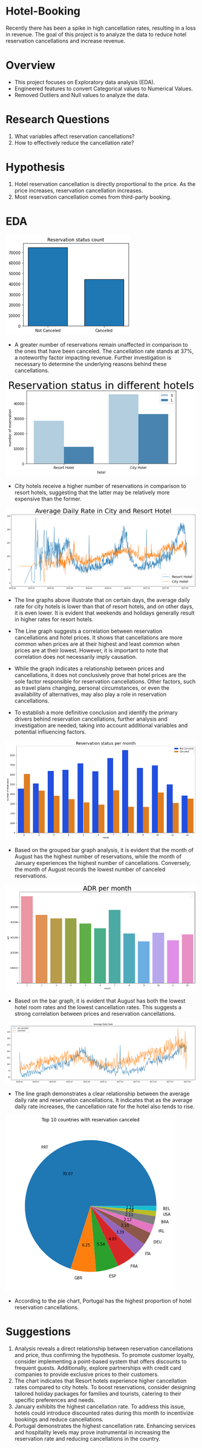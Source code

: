 # Hotel-Booking
Recently there has been a spike in high cancellation rates, resulting in a loss in revenue. The goal of this project is to analyze the data to reduce hotel reservation cancellations and increase revenue.

# Overview
* This project focuses on Exploratory data analysis (EDA).
* Engineered features to convert Categorical values to Numerical Values.
* Removed Outliers and Null values to analyze the data.

# Research Questions
1. What variables affect reservation cancellations?
2. How to effectively reduce the cancellation rate?
   
# Hypothesis
1. Hotel reservation cancellation is directly proportional to the price. As the price increases, reservation cancellation increases.
2. Most reservation cancellation comes from third-party booking.

# EDA

![alt text](https://github.com/Anupdavda/Hotel-Booking/blob/470ac63db146b4436331e8f15333e126e60c3818/graphs/1.png "Histogram of features")
* A greater number of reservations remain unaffected in comparison to the ones that have been canceled. The cancellation rate stands at 37%, a noteworthy factor impacting revenue. Further investigation is necessary to determine the underlying reasons behind these cancellations.
  
![alt text](https://github.com/Anupdavda/Hotel-Booking/blob/470ac63db146b4436331e8f15333e126e60c3818/graphs/2.png "Histogram of features")
* City hotels receive a higher number of reservations in comparison to resort hotels, suggesting that the latter may be relatively more expensive than the former.
  
![alt text](https://github.com/Anupdavda/Hotel-Booking/blob/470ac63db146b4436331e8f15333e126e60c3818/graphs/3.png "Box Plot Showing Outliers")
* The line graphs above illustrate that on certain days, the average daily rate for city hotels is lower than that of resort hotels, and on other days, it is even lower. It is evident that weekends and holidays generally result in higher rates for resort hotels.
* The Line graph suggests a correlation between reservation cancellations and hotel prices. It shows that cancellations are more common when prices are at their highest and least common when prices are at their lowest. However, it is important to note that correlation does not necessarily imply causation.

* While the graph indicates a relationship between prices and cancellations, it does not conclusively prove that hotel prices are the sole factor responsible for reservation cancellations. Other factors, such as travel plans changing, personal circumstances, or even the availability of alternatives, may also play a role in reservation cancellations.

* To establish a more definitive conclusion and identify the primary drivers behind reservation cancellations, further analysis and investigation are needed, taking into account additional variables and potential influencing factors.
  
![alt text](https://github.com/Anupdavda/Hotel-Booking/blob/470ac63db146b4436331e8f15333e126e60c3818/graphs/4.png "Correlation")
* Based on the grouped bar graph analysis, it is evident that the month of August has the highest number of reservations, while the month of January experiences the highest number of cancellations. Conversely, the month of August records the lowest number of canceled reservations.
  
![alt text](https://github.com/Anupdavda/Hotel-Booking/blob/470ac63db146b4436331e8f15333e126e60c3818/graphs/5.png "Histogram of features")
* Based on the bar graph, it is evident that August has both the lowest hotel room rates and the lowest cancellation rates. This suggests a strong correlation between prices and reservation cancellations.
  
![alt text](https://github.com/Anupdavda/Hotel-Booking/blob/470ac63db146b4436331e8f15333e126e60c3818/graphs/8.png "Correlation")
* The line graph demonstrates a clear relationship between the average daily rate and reservation cancellations. It indicates that as the average daily rate increases, the cancellation rate for the hotel also tends to rise.

![alt text](https://github.com/Anupdavda/Hotel-Booking/blob/470ac63db146b4436331e8f15333e126e60c3818/graphs/6.png "Histogram of features")
* According to the pie chart, Portugal has the highest proportion of hotel reservation cancellations.

# Suggestions
1. Analysis reveals a direct relationship between reservation cancellations and price, thus confirming the hypothesis. To promote customer loyalty, consider implementing a point-based system that offers discounts to frequent guests. Additionally, explore partnerships with credit card companies to provide exclusive prices to their customers.
2. The chart indicates that Resort hotels experience higher cancellation rates compared to city hotels. To boost reservations, consider designing tailored holiday packages for families and tourists, catering to their specific preferences and needs.
3. January exhibits the highest cancellation rate. To address this issue, hotels could introduce discounted rates during this month to incentivize bookings and reduce cancellations.
4. Portugal demonstrates the highest cancellation rate. Enhancing services and hospitality levels may prove instrumental in increasing the reservation rate and reducing cancellations in the country.
